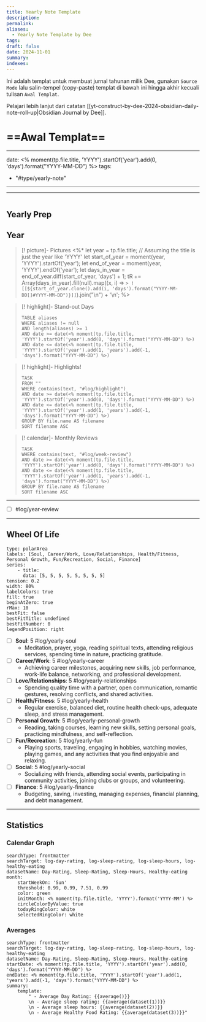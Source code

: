 ```yaml
---
title: Yearly Note Template
description: 
permalink: 
aliases:
  - Yearly Note Template by Dee
tags: 
draft: false
date: 2024-11-01
summary: 
indexes:
---
```


Ini adalah templat untuk membuat jurnal tahunan milik Dee, gunakan `Source Mode` lalu salin-tempel (copy-paste) templat di bawah ini hingga akhir kecuali tulisan `Awal Templat`.

Pelajari lebih lanjut dari catatan [[yt-construct-by-dee-2024-obsidian-daily-note-roll-up|Obsidian Journal by Dee]].

# ==Awal Templat== 

---
date: <% moment(tp.file.title, 'YYYY').startOf('year').add(0, 'days').format("YYYY-MM-DD") %>
tags:
- "#type/yearly-note"
---

---
```calendar-nav
```

## Yearly Prep

## Year
> [! picture]- Pictures
<%*
let year = tp.file.title; // Assuming the title is just the year like 'YYYY'
let start_of_year = moment(year, 'YYYY').startOf('year');
let end_of_year = moment(year, 'YYYY').endOf('year');
let days_in_year = end_of_year.diff(start_of_year, 'days') + 1;
tR += Array(days_in_year).fill(null).map((x, i) => `> ![[${start_of_year.clone().add(i, 'days').format("YYYY-MM-DD[]#YYYY-MM-DD")}]]`).join("\n") + '\n';
%>

> [! highlight]- Stand-out Days
> ```dataview
> TABLE aliases
> WHERE aliases != null
> AND length(aliases) >= 1
> AND date >= date(<% moment(tp.file.title, 'YYYY').startOf('year').add(0, 'days').format("YYYY-MM-DD") %>)
> AND date <= date(<% moment(tp.file.title, 'YYYY').startOf('year').add(1, 'years').add(-1, 'days').format("YYYY-MM-DD") %>)
> ```

> [! highlight]- Highlights!
> ```dataview
> TASK
> FROM ""
> WHERE contains(text, "#log/highlight")
> AND date >= date(<% moment(tp.file.title, 'YYYY').startOf('year').add(0, 'days').format("YYYY-MM-DD") %>)
> AND date <= date(<% moment(tp.file.title, 'YYYY').startOf('year').add(1, 'years').add(-1, 'days').format("YYYY-MM-DD") %>)
> GROUP BY file.name AS filename
> SORT filename ASC
> ```

> [! calendar]- Monthly Reviews
> ```dataview
> TASK
> WHERE contains(text, "#log/week-review")
> AND date >= date(<% moment(tp.file.title, 'YYYY').startOf('year').add(0, 'days').format("YYYY-MM-DD") %>)
> AND date <= date(<% moment(tp.file.title, 'YYYY').startOf('year').add(1, 'years').add(-1, 'days').format("YYYY-MM-DD") %>)
> GROUP BY file.name AS filename
> SORT filename ASC
> ```

---
- [ ] #log/year-review


---

## Wheel Of Life
```chart
type: polarArea
labels: [Soul, Career/Work, Love/Relationships, Health/Fitness, Personal Growth, Fun/Recreation, Social, Finance]
series:
	- title:
	  data: [5, 5, 5, 5, 5, 5, 5, 5]
tension: 0.2
width: 80%
labelColors: true
fill: true
beginAtZero: true
rMax: 10
bestFit: false
bestFitTitle: undefined
bestFitNumber: 0
legendPosition: right
```

- [ ] **Soul**: 5 #log/yearly-soul
	- Meditation, prayer, yoga, reading spiritual texts, attending religious services, spending time in nature, practicing gratitude.
- [ ] **Career/Work**: 5 #log/yearly-career
	- Achieving career milestones, acquiring new skills, job performance, work-life balance, networking, and professional development.
- [ ] **Love/Relationships**: 5 #log/yearly-relationships
	- Spending quality time with a partner, open communication, romantic gestures, resolving conflicts, and shared activities.
- [ ] **Health/Fitness**: 5 #log/yearly-health
	- Regular exercise, balanced diet, routine health check-ups, adequate sleep, and stress management.
- [ ] **Personal Growth**: 5 #log/yearly-personal-growth
	- Reading, taking courses, learning new skills, setting personal goals, practicing mindfulness, and self-reflection.
- [ ] **Fun/Recreation**: 5 #log/yearly-fun
	- Playing sports, traveling, engaging in hobbies, watching movies, playing games, and any activities that you find enjoyable and relaxing.
- [ ] **Social**: 5 #log/yearly-social
	- Socializing with friends, attending social events, participating in community activities, joining clubs or groups, and volunteering.
- [ ] **Finance**: 5 #log/yearly-finance 
	- Budgeting, saving, investing, managing expenses, financial planning, and debt management.


---
## Statistics
### Calendar Graph
```tracker
searchType: frontmatter
searchTarget: log-day-rating, log-sleep-rating, log-sleep-hours, log-healthy-eating
datasetName: Day-Rating, Sleep-Rating, Sleep-Hours, Healthy-eating
month:
	startWeekOn: 'Sun'
	threshold: 0.99, 0.99, 7.51, 0.99
	color: green
	initMonth: <% moment(tp.file.title, 'YYYY').format('YYYY-MM') %>
	circleColorByValue: true
	todayRingColor: white
	selectedRingColor: white
```

### Averages
```tracker
searchType: frontmatter
searchTarget: log-day-rating, log-sleep-rating, log-sleep-hours, log-healthy-eating
datasetName: Day-Rating, Sleep-Rating, Sleep-Hours, Healthy-eating
startDate: <% moment(tp.file.title, 'YYYY').startOf('year').add(0, 'days').format("YYYY-MM-DD") %>
endDate: <% moment(tp.file.title, 'YYYY').startOf('year').add(1, 'years').add(-1, 'days').format("YYYY-MM-DD") %>
summary:
	template:
		" - Average Day Rating: {{average()}}
		\n - Average sleep rating: {{average(dataset(1))}}
		\n - Average sleep hours: {{average(dataset(2))}}
		\n - Average Healthy Food Rating: {{average(dataset(3))}}"
```
